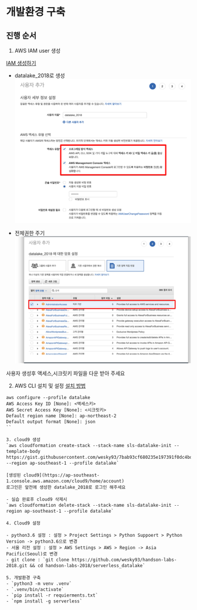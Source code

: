 # 개발환경 구축

## 진행 순서

1. AWS IAM user 생성

[IAM 생성하기](https://console.aws.amazon.com/iam/home?region=ap-northeast-2#/users$new?step=details)

- datalake_2018로 생성
![alt 사용자 추가](1-1.jpg)

- 전체권한 주기
![alt 권한 추가](1-2.jpg)

사용자 생성후 액세스,시크릿키 파일을 다운 받아 주세요



2. AWS CLI 설치 및 설정
[설치 방법](https://docs.aws.amazon.com/ko_kr/streams/latest/dev/kinesis-tutorial-cli-installation.html)

```
aws configure --profile datalake
AWS Access Key ID [None]: <액세스키>
AWS Secret Access Key [None]: <시크릿키>
Default region name [None]: ap-northeast-2
Default output format [None]: json
``

3. cloud9 생성
`aws cloudformation create-stack --stack-name sls-datalake-init --template-body https://gist.githubusercontent.com/wesky93/7bab93cf680235e197391f0dc4bdec03/raw/690430e1aaf1ca9445a5b5c93844f7b87d7b2ed6/Cloud9.yml --region ap-southeast-1 --profile datalake`

[생성된 cloud9](https://ap-southeast-1.console.aws.amazon.com/cloud9/home/account)
로그인은 앞전에 생성한 datalake_2018로 로그인 해주세요

- 실습 완료후 cloud9 삭제시
`aws cloudformation delete-stack --stack-name sls-datalake-init --region ap-southeast-1 --profile datalake`

4. Cloud9 설정

- python3.6 설정 : 설정 > Project Settings > Python Suppoert > Python Version -> python3.6으로 변경
- 서울 리전 설정 : 설정 > AWS Settings > AWS > Region -> Asia Pacific(Seoul)로 변경
- git clone : `git clone https://github.com/wesky93/handson-labs-2018.git && cd handson-labs-2018/serverless_datalake`

5. 개발환경 구축
- `python3 -m venv .venv`
- `.venv/bin/activate`
- `pip install -r requierments.txt`
- `npm install -g serverless`